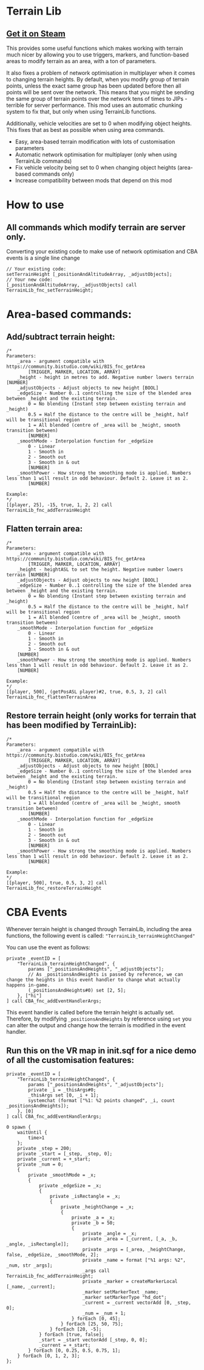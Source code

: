 # Terrain Lib

## [Get it on Steam](https://steamcommunity.com/sharedfiles/filedetails/?id=2966168738)

This provides some useful functions which makes working with terrain much nicer by allowing you to use triggers, markers, and function-based areas to modify terrain as an area, with a ton of parameters.

It also fixes a problem of network optimisation in multiplayer when it comes to changing terrain heights. By default, when you modify group of terrain points, unless the exact same group has been updated before then all points will be sent over the network. This means that you might be sending the same group of terrain points over the network tens of times to JIPs - terrible for server performance. This mod uses an automatic chunking system to fix that, but only when using TerrainLib functions.

Additionally, vehicle velocities are set to 0 when modifying object heights. This fixes that as best as possible when using area commands.

- Easy, area-based terrain modification with lots of customisation parameters
- Automatic network optimisation for multiplayer (only when using TerrainLib commands)
- Fix vehicle velocity being set to 0 when changing object heights (area-based commands only)
- Increase compatibility between mods that depend on this mod

# How to use

## All commands which modify terrain are server only.

Converting your existing code to make use of network optimisation and CBA events is a single line change
```sqf
// Your existing code:
setTerrainHeight [_positionAndAltitudeArray, _adjustObjects];
// Your new code:
[_positionAndAltitudeArray, _adjustObjects] call TerrainLib_fnc_setTerrainHeight;
```
# Area-based commands:

## Add/subtract terrain height:
```sqf
/*
Parameters:
    _area - argument compatible with https://community.bistudio.com/wiki/BIS_fnc_getArea 
        [TRIGGER, MARKER, LOCATION, ARRAY]
    _height - height in metres to add. Negative number lowers terrain [NUMBER]
    _adjustObjects - Adjust objects to new height [BOOL]
    _edgeSize - Number 0..1 controlling the size of the blended area between _height and the existing terrain.
        0 = No blending (Instant step between existing terrain and _height)
        0.5 = Half the distance to the centre will be _height, half will be transitional region
        1 = All blended (centre of _area will be _height, smooth transition between)
        [NUMBER]
    _smoothMode - Interpolation function for _edgeSize
        0 - Linear
        1 - Smooth in
        2 - Smooth out
        3 - Smooth in & out
        [NUMBER]
    _smoothPower - How strong the smoothing mode is applied. Numbers less than 1 will result in odd behaviour. Default 2. Leave it as 2.
        [NUMBER]

Example:
*/
[[player, 25], -15, true, 1, 2, 2] call TerrainLib_fnc_addTerrainHeight
```

## Flatten terrain area:
```sqf
/*
Parameters:
    _area - argument compatible with https://community.bistudio.com/wiki/BIS_fnc_getArea 
        [TRIGGER, MARKER, LOCATION, ARRAY]
    _height - heightASL to set the height. Negative number lowers terrain [NUMBER]
    _adjustObjects - Adjust objects to new height [BOOL]
    _edgeSize - Number 0..1 controlling the size of the blended area between _height and the existing terrain.
        0 = No blending (Instant step between existing terrain and _height)
        0.5 = Half the distance to the centre will be _height, half will be transitional region
        1 = All blended (centre of _area will be _height, smooth transition between)
    _smoothMode - Interpolation function for _edgeSize
        0 - Linear
        1 - Smooth in
        2 - Smooth out
        3 - Smooth in & out
    [NUMBER]
    _smoothPower - How strong the smoothing mode is applied. Numbers less than 1 will result in odd behaviour. Default 2. Leave it as 2.
    [NUMBER]

Example:
*/
[[player, 500], (getPosASL player)#2, true, 0.5, 3, 2] call TerrainLib_fnc_flattenTerrainArea
```

## Restore terrain height (only works for terrain that has been modified by TerrainLib):
```sqf
/*
Parameters:
    _area - argument compatible with https://community.bistudio.com/wiki/BIS_fnc_getArea 
        [TRIGGER, MARKER, LOCATION, ARRAY]
    _adjustObjects - Adjust objects to new height [BOOL]
    _edgeSize - Number 0..1 controlling the size of the blended area between _height and the existing terrain.
        0 = No blending (Instant step between existing terrain and _height)
        0.5 = Half the distance to the centre will be _height, half will be transitional region
        1 = All blended (centre of _area will be _height, smooth transition between)
        [NUMBER]
    _smoothMode - Interpolation function for _edgeSize
        0 - Linear
        1 - Smooth in
        2 - Smooth out
        3 - Smooth in & out
        [NUMBER]
    _smoothPower - How strong the smoothing mode is applied. Numbers less than 1 will result in odd behaviour. Default 2. Leave it as 2.
        [NUMBER]

Example:
*/
[[player, 500], true, 0.5, 3, 2] call TerrainLib_fnc_restoreTerrainHeight
```

# CBA Events
Whenever terrain height is changed through TerrainLib, including the area functions, the following event is called: `"TerrainLib_terrainHeightChanged"`

You can use the event as follows:
```sqf
private _eventID = [
    "TerrainLib_terrainHeightChanged", {
        params ["_positionsAndHeights", "_adjustObjects"];
        // As _positionsAndHeights is passed by reference, we can change the heights in this event handler to change what actually happens in-game.
        (_positionsAndHeights#0) set [2, 5];
    }, ["hi"]
] call CBA_fnc_addEventHandlerArgs;
```
This event handler is called before the terrain height is actually set. Therefore, by modifying `_positionsAndHeights` by reference using `set` you can alter the output and change how the terrain is modified in the event handler.

## Run this on the VR map in init.sqf for a nice demo of all the customisation features:
```sqf
private _eventID = [
    "TerrainLib_terrainHeightChanged", {
        params ["_positionsAndHeights", "_adjustObjects"];
        private _i = _thisArgs#0;
        _thisArgs set [0, _i + 1];
        systemchat (format ["%1: %2 points changed", _i, count _positionsAndHeights]);
    }, [0]
] call CBA_fnc_addEventHandlerArgs;

0 spawn {
    waitUntil {
        time>1
    };
    private _step = 200;
    private _start = [_step, _step, 0];
    private _current = +_start;
    private _num = 0;
    {
        private _smoothMode = _x;
        {
            private _edgeSize = _x;
            {
                private _isRectangle = _x;
                {
                    private _heightChange = _x;
                    {
                        private _a = _x;
                        private _b = 50;
                        {
                            private _angle = _x;
                            private _area = [_current, [_a, _b, _angle, _isRectangle]];
                            private _args = [_area, _heightChange, false, _edgeSize, _smoothMode, 2];
                            private _name = format ["%1 args: %2", _num, str _args];
                            _args call TerrainLib_fnc_addTerrainHeight;
                            private _marker = createMarkerLocal [_name, _current];
                            _marker setMarkerText _name;
                            _marker setMarkerType "hd_dot";
                            _current = _current vectorAdd [0, _step, 0];
                            _num = _num + 1;
                        } forEach [0, 45];
                    } forEach [25, 50, 75];
                } forEach [20, -5];
            } forEach [true, false];
            _start = _start vectorAdd [_step, 0, 0];
            _current = +_start;
        } forEach [0, 0.25, 0.5, 0.75, 1];
    } forEach [0, 1, 2, 3];
};
```
